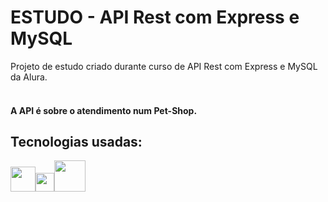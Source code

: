 # ESTUDO - API Rest com Express e MySQL

Projeto de estudo criado durante curso de API Rest com Express e MySQL da Alura.
<br><br>
#### A API é sobre o atendimento num Pet-Shop.

## Tecnologias usadas:

<img src="https://cdn.jsdelivr.net/gh/devicons/devicon/icons/nodejs/nodejs-original.svg" width="40px" height="auto" /><img src="https://cdn.jsdelivr.net/gh/devicons/devicon/icons/express/express-original.svg" width="30px" height="auto"  /><img src="https://cdn.jsdelivr.net/gh/devicons/devicon/icons/mysql/mysql-original-wordmark.svg" width="50px" height="auto"  />


